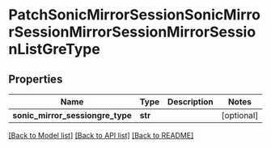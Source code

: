 # PatchSonicMirrorSessionSonicMirrorSessionMirrorSessionMirrorSessionListGreType

## Properties
Name | Type | Description | Notes
------------ | ------------- | ------------- | -------------
**sonic_mirror_sessiongre_type** | **str** |  | [optional] 

[[Back to Model list]](../README.md#documentation-for-models) [[Back to API list]](../README.md#documentation-for-api-endpoints) [[Back to README]](../README.md)


